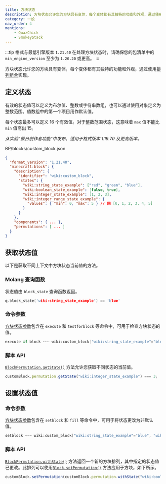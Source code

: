 ```yaml
---
title: 方块状态
description: 方块状态允许您的方块具有变体，每个变体都有其独特的功能和外观，通过使用排列组合实现。
category: 一般
nav_order: 4
mentions:
    - QuazChick
    - SmokeyStack
---
```


:::tip 格式与最低引擎版本 `1.21.40`
在处理方块状态时，请确保您的包清单中的 `min_engine_version` 至少为 `1.20.20` 或更高。
:::

方块状态允许您的方块具有变体，每个变体都有其独特的功能和外观，通过使用[排列组合](../blocks/block-permutations.md)实现。

## 定义状态

有效的状态值可以定义为布尔值、整数或字符串数组，也可以通过使用对象定义为整数范围。值数组中的第一个项目用作默认值。

每个状态最多可以定义 16 个有效值。对于整数范围状态，这意味着 `max` 值不能比 `min` 值高出 15。

_从实验“假日创作者功能”中发布，适用于格式版本 1.19.70 及更高版本。_

<CodeHeader>BP/blocks/custom_block.json</CodeHeader>

```json
{
  "format_version": "1.21.40",
  "minecraft:block": {
    "description": {
      "identifier": "wiki:custom_block",
      "states": {
        "wiki:string_state_example": ["red", "green", "blue"],
        "wiki:boolean_state_example": [false, true],
        "wiki:integer_state_example": [1, 2, 3],
        "wiki:integer_range_state_example": {
          "values": { "min": 0, "max": 5 } // 同 [0, 1, 2, 3, 4, 5]
        }
      }
    },
    "components": { ... },
    "permutations": [ ... ]
  }
}
```

## 获取状态值

以下是获取不同上下文中方块状态当前值的方法。

### Molang 查询函数

状态值由 `block_state` 查询函数返回。

<CodeHeader></CodeHeader>

```c
q.block_state('wiki:string_state_example') == 'blue'
```

### 命令参数

[方块状态参数](../commands/block-states.md)包含在 `execute` 和 `testforblock` 等命令中，可用于检查方块状态的值。

<CodeHeader></CodeHeader>

```c
execute if block ~~~ wiki:custom_block["wiki:string_state_example"="blue", "wiki:integer_state_example"=4] run kill
```

### 脚本 API

[`BlockPermutation.getState()`](https://learn.microsoft.com/minecraft/creator/scriptapi/minecraft/server/blockpermutation#getstate) 方法允许您获取不同状态的当前值。

<CodeHeader></CodeHeader>

```js
customBlock.permutation.getState("wiki:integer_state_example") === 3;
```

## 设置状态值

### 命令参数

[方块状态参数](../commands/block-states.md)包含在 `setblock` 和 `fill` 等命令中，可用于将状态更改为非默认值。

<CodeHeader></CodeHeader>

```c
setblock ~~~ wiki:custom_block["wiki:string_state_example"="blue", "wiki:integer_state_example"=4]
```

### 脚本 API

[`BlockPermutation.withState()`](https://learn.microsoft.com/minecraft/creator/scriptapi/minecraft/server/blockpermutation#withstate) 方法返回一个新的方块排列，其中指定的状态值已更改。此排列可以使用[`Block.setPermutation()`](https://learn.microsoft.com/minecraft/creator/scriptapi/minecraft/server/block#setpermutation) 方法应用于方块，如下所示。

<CodeHeader></CodeHeader>

```js
customBlock.setPermutation(customBlock.permutation.withState("wiki:boolean_state_example", false));
```